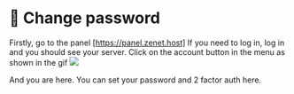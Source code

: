 # 🔑 Change password
Firstly, go to the panel [https://panel.zenet.host]
If you need to log in, log in and you should see your server. 
Click on the account button in the menu as shown in the gif 
![](http://img.p33t.net/images/8tk6l.gif)

And you are here. You can set your password and 2 factor auth here.
